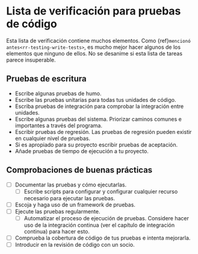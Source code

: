 # Lista de verificación para pruebas de código

Esta lista de verificación contiene muchos elementos. Como {ref}`mencionó antes<rr-testing-write-tests>`, es mucho mejor hacer algunos de los elementos que ninguno de ellos. No se desanime si esta lista de tareas parece insuperable.

<a name="Writing_tests"></a>

## Pruebas de escritura

- Escribe algunas pruebas de humo.
- Escribe las pruebas unitarias para todas tus unidades de código.
- Escriba pruebas de integración para comprobar la integración entre unidades.
- Escribe algunas pruebas del sistema. Priorizar caminos comunes e importantes a través del programa.
- Escribir pruebas de regresión. Las pruebas de regresión pueden existir en cualquier nivel de pruebas.
- Si es apropiado para su proyecto escribir pruebas de aceptación.
- Añade pruebas de tiempo de ejecución a tu proyecto.

<a name="Good_practice_checks"></a>

## Comprobaciones de buenas prácticas

- [ ] Documentar las pruebas y cómo ejecutarlas.
  - [ ] Escribe scripts para configurar y configurar cualquier recurso necesario para ejecutar las pruebas.
- [ ] Escoja y haga uso de un framework de pruebas.
- [ ] Ejecute las pruebas regularmente.
  - [ ] Automatizar el proceso de ejecución de pruebas. Considere hacer uso de la integración continua (ver el capítulo de integración continua) para hacer esto.
- [ ] Comprueba la cobertura de código de tus pruebas e intenta mejorarla.
- [ ] Introducir en la revisión de código con un socio.
